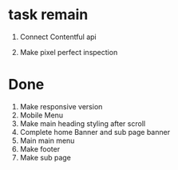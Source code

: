 # task remain

1. Connect Contentful api

2. Make pixel perfect inspection

# Done

1. Make responsive version
2. Mobile Menu
3. Make main heading styling after scroll
4. Complete home Banner and sub page banner
5. Main main menu
6. Make footer
7. Make sub page
